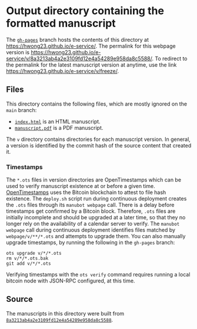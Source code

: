# Output directory containing the formatted manuscript

The [`gh-pages`](https://github.com/hwong23/e-service/tree/gh-pages) branch hosts the contents of this directory at <https://hwong23.github.io/e-service/>.
The permalink for this webpage version is <https://hwong23.github.io/e-service/v/8a3213ab4a2e3109fd12e4a54289e958da8c5588/>.
To redirect to the permalink for the latest manuscript version at anytime, use the link <https://hwong23.github.io/e-service/v/freeze/>.

## Files

This directory contains the following files, which are mostly ignored on the `main` branch:

+ [`index.html`](index.html) is an HTML manuscript.
+ [`manuscript.pdf`](manuscript.pdf) is a PDF manuscript.

The `v` directory contains directories for each manuscript version.
In general, a version is identified by the commit hash of the source content that created it.

### Timestamps

The `*.ots` files in version directories are OpenTimestamps which can be used to verify manuscript existence at or before a given time.
[OpenTimestamps](https://opentimestamps.org/) uses the Bitcoin blockchain to attest to file hash existence.
The `deploy.sh` script run during continuous deployment creates the `.ots` files through its `manubot webpage` call.
There is a delay before timestamps get confirmed by a Bitcoin block.
Therefore, `.ots` files are initially incomplete and should be upgraded at a later time, so that they no longer rely on the availability of a calendar server to verify.
The `manubot webpage` call during continuous deployment identifies files matched by `webpage/v/**/*.ots` and attempts to upgrade them.
You can also manually upgrade timestamps, by running the following in the `gh-pages` branch:

```shell
ots upgrade v/*/*.ots
rm v/*/*.ots.bak
git add v/*/*.ots
```

Verifying timestamps with the `ots verify` command requires running a local bitcoin node with JSON-RPC configured, at this time.

## Source

The manuscripts in this directory were built from
[`8a3213ab4a2e3109fd12e4a54289e958da8c5588`](https://github.com/hwong23/e-service/commit/8a3213ab4a2e3109fd12e4a54289e958da8c5588).
